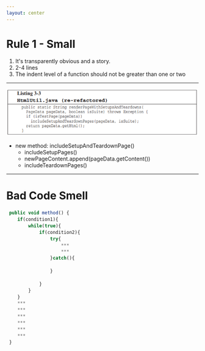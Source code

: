 ```yaml
---
layout: center
---
```


# Rule 1 - Small
1. It's transparently obvious and a story.
2. 2-4 lines
3. The indent level of a function should not be greater than one or two

<!--
1. 短小这个原则，已经存在了几十年了，SOLID当中的第一个单一职责原则，也是在强调，一个函数只应该做一件事情。
2. 如何做到短小，这三点是书中的所表达的重点内容。
-->
---

<img src="/images/Listing33.png" class="m-1 h-40 rounded shadow" />

- new method: includeSetupAndTeardownPage()
    - includeSetupPages()
    - newPageContent.append(pageData.getContent())
    - includeTeardownPages()

<!--
1. 作者在书中又对之前已经重构过的代码，又进一步地重构了一版。 将具体include setup和teardown的操作都封装到一个"includeSetupAndTeardownPage"方法中，最后这个方法只有4行代码，只有两层缩进。
2. 我认为这真的是一种极致地追求， 从我个人的角度并不是100%认同这种极致的追求，我当然认同方法应该短小，但是，物极必反，真的每一个方法都严格的短小到这种程度，一个类中的方法数量不会小了，反而也会增加阅读的负担。 个人想法而已，并不是在强制输出哈，实践中欢迎大家交换不同的想法。
-->

---

# Bad Code Smell

```ts
 public void method() {
    if(condition1){
        while(true){
            if(condition2){
                try{
                    ***
                    ***
                }catch(){

                }
                
            }
        }
    }
    ***
    ***
    ***
    ***
    ***
    ***
 }


```
<!--
1. 基于短小的原则， 当我们审视自己的代码发现，表达意图不清晰，代码行数过多，缩进层级过多的时候，那就应该这是不是坏代码的味道。
2. 样例中这些事伪代码，if while for 甚至try catch 每一个都是一个代码缩进块。
-->